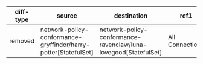 | diff-type | source | destination | ref1 | ref2 | workloads-diff-info |
|-----------|--------|-------------|------|------|---------------------|
| removed | network-policy-conformance-gryffindor/harry-potter[StatefulSet] | network-policy-conformance-ravenclaw/luna-lovegood[StatefulSet] | All Connections | No Connections |  |